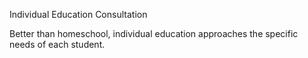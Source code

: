 Individual Education Consultation

Better than homeschool, individual education approaches the specific needs of each student.